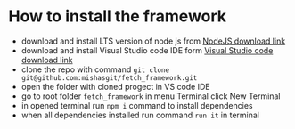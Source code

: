 # How to install the framework
- download and install LTS version of node js from [NodeJS download link](https://nodejs.org/en/download/prebuilt-installer)
- download and install Visual Studio code IDE form [Visual Studio code download link](https://code.visualstudio.com/Download)
- clone the repo with command `git clone git@github.com:mishasgit/fetch_framework.git`
- open the folder with cloned progect in VS code IDE
- go to root folder `fetch_framework` in menu Terminal click New Terminal
- in opened terminal run `npm i` command to install dependencies
- when all dependencies installed run command `run it` in terminal 
